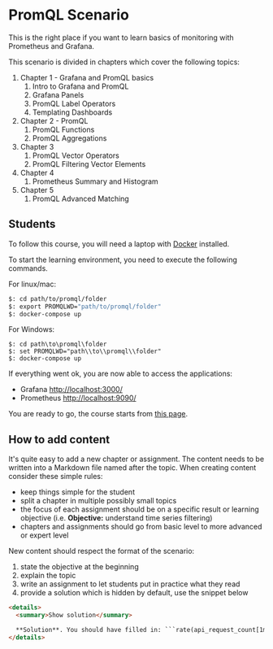 # PromQL Scenario

This is the right place if you want to learn basics of monitoring with Prometheus and Grafana.

This scenario is divided in chapters which cover the following topics:
1. Chapter 1 - Grafana and PromQL basics 
    1. Intro to Grafana and PromQL
    1. Grafana Panels
    1. PromQL Label Operators
    1. Templating Dashboards
1. Chapter 2 - PromQL
    1. PromQL Functions
    1. PromQL Aggregations
1. Chapter 3
    1. PromQL Vector Operators
    1. PromQL Filtering Vector Elements
1. Chapter 4
    1. Prometheus Summary and Histogram
1. Chapter 5
    1. PromQL Advanced Matching

## Students

To follow this course, you will need a laptop with [Docker](https://www.docker.com/get-started) installed.

To start the learning environment, you need to execute the following commands.

For linux/mac:
```bash
$: cd path/to/promql/folder
$: export PROMQLWD="path/to/promql/folder"
$: docker-compose up
```

For Windows:
```
$: cd path\to\promql\folder
$: set PROMQLWD="path\\to\\promql\\folder"
$: docker-compose up
```

If everything went ok, you are now able to access the applications:
- Grafana [http://localhost:3000/](http://localhost:3000/)
- Prometheus [http://localhost:9090/](http://localhost:9090/)

You are ready to go, the course starts from [this page](docs/).

## How to add content

It's quite easy to add a new chapter or assignment. The content needs to be written into a Markdown file named after the topic.
When creating content consider these simple rules:
* keep things simple for the student
* split a chapter in multiple possibly small topics 
* the focus of each assignment should be on a specific result or learning objective (i.e. **Objective:** understand time series filtering)
* chapters and assignments should go from basic level to more advanced or expert level

New content should respect the format of the scenario:
1. state the objective at the beginning
1. explain the topic
1. write an assignment to let students put in practice what they read
1. provide a solution which is hidden by default, use the snippet below

```html
<details>
  <summary>Show solution</summary>

  **Solution**. You should have filled in: ```rate(api_request_count[1m])*10 > 150```
</details>
```

